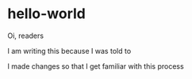 # hello-world

Oi, readers

I am writing this because I was told to

I made changes so that I get familiar with this process
